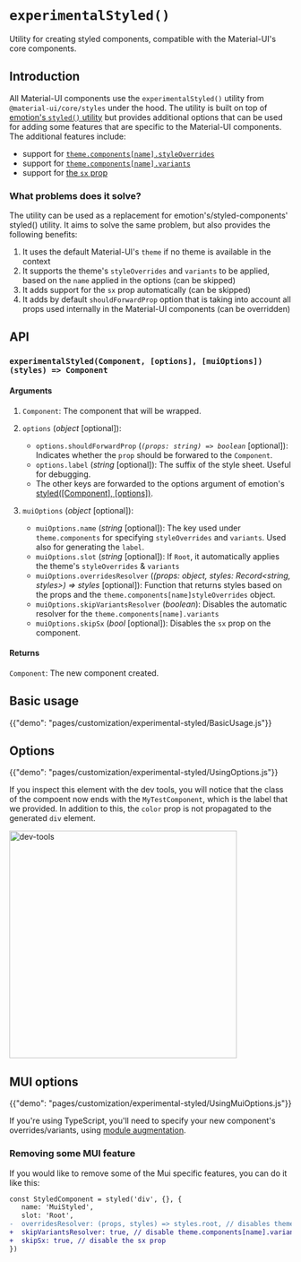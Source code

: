 # `experimentalStyled()`

<p class="description">Utility for creating styled components, compatible with the Material-UI's core components.</p>

## Introduction

All Material-UI components use the `experimentalStyled()` utility from `@material-ui/core/styles` under the hood.
The utility is built on top of [emotion's `styled()` utility](https://emotion.sh/docs/styled) but provides additional options that can be used for adding some features that are specific to the Material-UI components.
The additional features include:

- support for [`theme.components[name].styleOverrides`](/customization/theme-components/#global-style-overrides)
- support for [`theme.components[name].variants`](/customization/theme-components/#adding-new-component-variants)
- support for [the `sx` prop](/system/basics/#the-sx-prop)

### What problems does it solve?

The utility can be used as a replacement for emotion's/styled-components' styled() utility.
It aims to solve the same problem, but also provides the following benefits:

1. It uses the default Material-UI's `theme` if no theme is available in the context
2. It supports the theme's `styleOverrides` and `variants` to be applied, based on the `name` applied in the options (can be skipped)
3. It adds support for the `sx` prop automatically (can be skipped)
4. It adds by default `shouldForwardProp` option that is taking into account all props used internally in the Material-UI components (can be overridden)

## API

### `experimentalStyled(Component, [options], [muiOptions])(styles) => Component`

#### Arguments

1. `Component`: The component that will be wrapped.
2. `options` (_object_ [optional]):

   - `options.shouldForwardProp` (_`(props: string) => boolean`_ [optional]): Indicates whether the `prop` should be forwared to the `Component`.
   - `options.label` (_string_ [optional]): The suffix of the style sheet. Useful for debugging.
   - The other keys are forwarded to the options argument of emotion's [styled([Component], [options])](https://emotion.sh/docs/styled).

3. `muiOptions` (_object_ [optional]):

   - `muiOptions.name` (_string_ [optional]): The key used under `theme.components` for specifying `styleOverrides` and `variants`. Used also for generating the `label`.
   - `muiOptions.slot` (_string_ [optional]): If `Root`, it automatically applies the theme's `styleOverrides` & `variants`
   - `muiOptions.overridesResolver` (_(props: object, styles: Record<string, styles>) => styles_ [optional]): Function that returns styles based on the props and the `theme.components[name]styleOverrides` object.
   - `muiOptions.skipVariantsResolver` (_boolean_): Disables the automatic resolver for the `theme.components[name].variants`
   - `muiOptions.skipSx` (_bool_ [optional]): Disables the `sx` prop on the component.

#### Returns

`Component`: The new component created.

## Basic usage

{{"demo": "pages/customization/experimental-styled/BasicUsage.js"}}

## Options

{{"demo": "pages/customization/experimental-styled/UsingOptions.js"}}

If you inspect this element with the dev tools, you will notice that the class of the compoent now ends with the `MyTestComponent`, which is the label that we provided. In addition to this, the `color` prop is not propagated to the generated `div` element.

<img src="/static/images/customization/experimental-styled-options.png" alt="dev-tools" width="406" />

## MUI options

{{"demo": "pages/customization/experimental-styled/UsingMuiOptions.js"}}

If you're using TypeScript, you'll need to specify your new component's overrides/variants, using [module augmentation](https://www.typescriptlang.org/docs/handbook/declaration-merging.html#module-augmentation).

### Removing some MUI feature

If you would like to remove some of the Mui specific features, you can do it like this:

```diff
const StyledComponent = styled('div', {}, {
   name: 'MuiStyled',
   slot: 'Root',
-  overridesResolver: (props, styles) => styles.root, // disables theme.components[name].styleOverrides
+  skipVariantsResolver: true, // disable theme.components[name].variants
+  skipSx: true, // disable the sx prop
})
```
